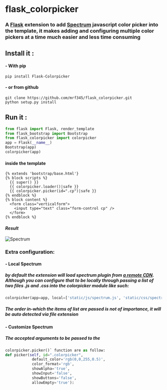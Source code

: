 # flask_colorpicker
### A [Flask][9c2c9277] extension to add [Spectrum][2e6e1a93] javascript color picker into the template, it makes adding and configuring multiple color pickers at a time much easier and less time consuming

  [9c2c9277]: http://flask.pocoo.org/ "Flask website"
  [2e6e1a93]: https://github.com/bgrins/spectrum "Spectrum repo"

## Install it :
#### - With pip
`pip install Flask-Colorpicker` <br />
#### - or from github
`git clone https://github.com/mrf345/flask_colorpicker.git`<br />
`python setup.py install`
## Run it :
```python
from flask import Flask, render_template
from flask_bootstrap import Bootstrap
from flask_colorpicker import colorpicker
app = Flask(__name__)
Bootstrap(app)
colorpicker(app)
```
#### inside the template
```jinja
{% extends 'bootstrap/base.html'}
{% block scripts %}
  {{ super() }}
  {{ colorpicker.loader()|safe }}
  {{ colorpicker.picker(id=".cp")|safe }}
{% endblock %}
{% block content %}
  <form class="verticalform">
    <input type="text" class="form-control cp" />
  </form>
{% endblock %}
```

#### _Result_
![Spectrum](https://raw.githubusercontent.com/usb-resetter/usb-resetter.github.io/master/images/colorpicker.png)
### Extra configuration:
#### - Local Spectrum
##### by default the extension will load spectrum plugin from [a remote CDN][25530337]. Although you can configure that to be locally through passing a list of two files .js and .css into the colorpicker module like such:

```python
colorpicker(app=app, local=['static/js/spectrum.js', 'static/css/spectrum.css'])
```
##### _The order in-which the items of list are passed is not of importance, it will be auto detected via file extension_

  [25530337]: https://cdnjs.com/libraries/spectrum "Spectrum CDN"

#### - Customize Spectrum
##### The accepted arguments to be passed to the
```python
colorpicker.picker()` function are as follow:
def picker(self, id=".colorpicker",
            default_color='rgb(0,0,255,0.5)',
            color_format='rgb',
            showAlpha='true',
            showInput='false',
            showButtons='false',
            allowEmpty='true'):
```
